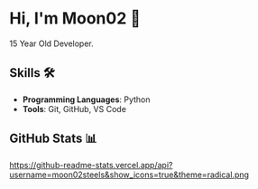 # Hi, I'm Moon02 👋
15 Year Old Developer.

## Skills 🛠️
- **Programming Languages**: Python
- **Tools**: Git, GitHub, VS Code

## GitHub Stats 📊
https://github-readme-stats.vercel.app/api?username=moon02steels&show_icons=true&theme=radical.png
